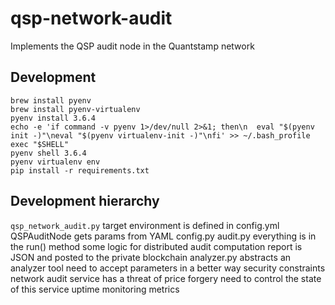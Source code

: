 # qsp-network-audit
Implements the QSP audit node in the Quantstamp network

## Development

```
brew install pyenv
brew install pyenv-virtualenv
pyenv install 3.6.4
echo -e 'if command -v pyenv 1>/dev/null 2>&1; then\n  eval "$(pyenv init -)"\neval "$(pyenv virtualenv-init -)"\nfi' >> ~/.bash_profile
exec "$SHELL"
pyenv shell 3.6.4
pyenv virtualenv env
pip install -r requirements.txt
```

## Development hierarchy 

`qsp_network_audit.py`
  target environment is defined in config.yml
    QSPAuditNode gets params from YAML
    config.py
    audit.py
      everything is in the run() method
      some logic for distributed audit computation
      report is JSON and posted to the private blockchain
    analyzer.py
      abstracts an analyzer tool
      need to accept parameters in a better way
  security constraints
    network audit service has a threat of price forgery
    need to control the state of this service
      uptime monitoring
      metrics
